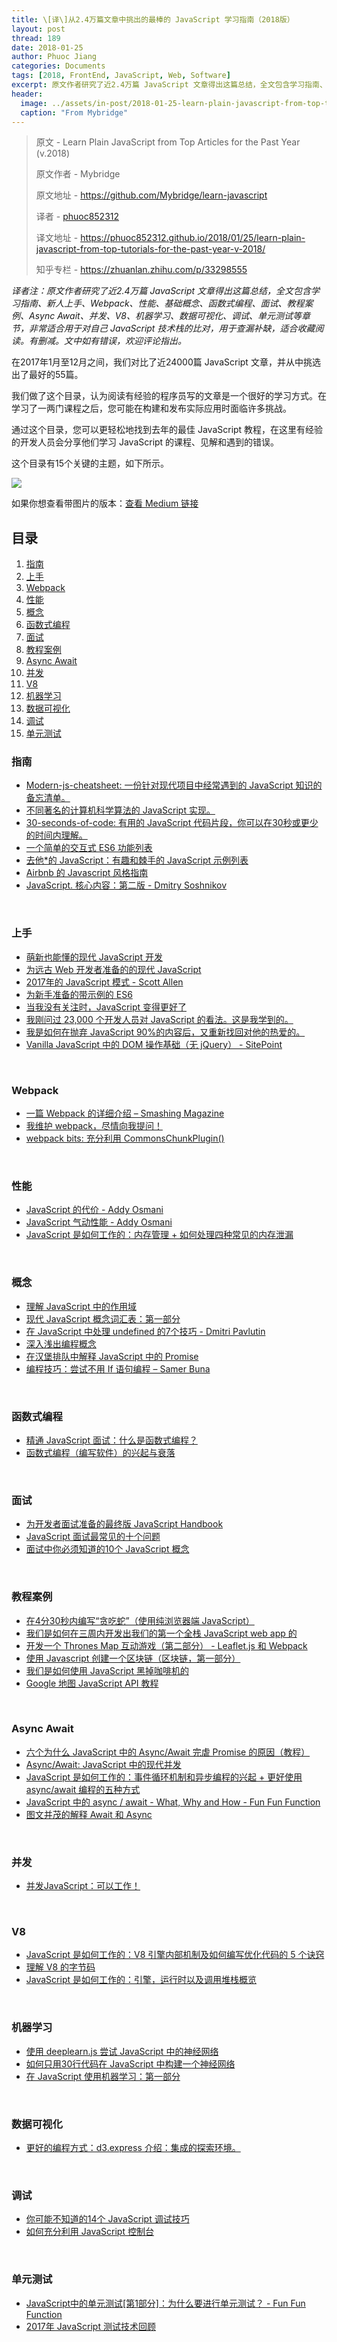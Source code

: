 ```yaml
---
title: \[译\]从2.4万篇文章中挑出的最棒的 JavaScript 学习指南（2018版）
layout: post
thread: 189
date: 2018-01-25
author: Phuoc Jiang
categories: Documents
tags: [2018, FrontEnd, JavaScript, Web, Software]
excerpt: 原文作者研究了近2.4万篇 JavaScript 文章得出这篇总结，全文包含学习指南、新人上手、Webpack、性能、基础概念、函数式编程、面试、教程案例、Async Await、并发、V8、机器学习、数据可视化、调试、单元测试等章节，非常适合用于对自己 JavaScript 技术栈的比对，用于查漏补缺，适合收藏阅读。文中如有错误，欢迎评论指出。
header:
  image: ../assets/in-post/2018-01-25-learn-plain-javascript-from-top-tutorials-for-the-past-year-v-2018-teaser.png
  caption: "From Mybridge"
---
```


> 原文 - Learn Plain JavaScript from Top Articles for the Past Year (v.2018)
>
> 原文作者 - Mybridge
>
> 原文地址 - <https://github.com/Mybridge/learn-javascript>
> 
> 译者 - [phuoc852312](https://github.com/phuoc852312)
>
> 译文地址 - <https://phuoc852312.github.io/2018/01/25/learn-plain-javascript-from-top-tutorials-for-the-past-year-v-2018/>
>
> 知乎专栏 - <https://zhuanlan.zhihu.com/p/33298555>

*译者注：原文作者研究了近2.4万篇 JavaScript 文章得出这篇总结，全文包含学习指南、新人上手、Webpack、性能、基础概念、函数式编程、面试、教程案例、Async Await、并发、V8、机器学习、数据可视化、调试、单元测试等章节，非常适合用于对自己 JavaScript 技术栈的比对，用于查漏补缺，适合收藏阅读。有删减。文中如有错误，欢迎评论指出。*

在2017年1月至12月之间，我们对比了近24000篇 JavaScript 文章，并从中挑选出了最好的55篇。

我们做了这个目录，认为阅读有经验的程序员写的文章是一个很好的学习方式。在学习了一两门课程之后，您可能在构建和发布实际应用时面临许多挑战。

通过这个目录，您可以更轻松地找到去年的最佳 JavaScript 教程，在这里有经验的开发人员会分享他们学习 JavaScript 的课程、见解和遇到的错误。

这个目录有15个关键的主题，如下所示。

![](/assets/in-post/2018-01-25-learn-plain-javascript-from-top-tutorials-for-the-past-year-v-2018-1.png)

如果你想查看带图片的版本：[查看 Medium 链接](https://goo.gl/jXpP4H)

## 目录
1. [指南](#指南)
1. [上手](#上手)
1. [Webpack](#webpack)
1. [性能](#性能)
1. [概念](#概念)
1. [函数式编程](#函数式编程)
1. [面试](#面试)
1. [教程案例](#教程案例)
1. [Async Await](#async-await)
1. [并发](#并发)
1. [V8](#v8)
1. [机器学习](#机器学习)
1. [数据可视化](#数据可视化)
1. [调试](#调试)
1. [单元测试](#单元测试)

###  指南
* [Modern-js-cheatsheet: 一份针对现代项目中经常遇到的 JavaScript 知识的备忘清单。](https://github.com/mbeaudru/modern-js-cheatsheet?utm_source=mybridge&utm_medium=email&utm_campaign=read_more)
* [不同著名的计算机科学算法的 JavaScript 实现。](https://mgechev.github.io/javascript-algorithms/?utm_source=mybridge&utm_medium=email&utm_campaign=read_more)
* [30-seconds-of-code: 有用的 JavaScript 代码片段，你可以在30秒或更少的时间内理解。](https://github.com/Chalarangelo/30-seconds-of-code?utm_source=mybridge&utm_medium=email&utm_campaign=read_more)
* [一个简单的交互式 ES6 功能列表](https://codetower.github.io/es6-features?utm_source=mybridge&utm_medium=email&utm_campaign=read_more)
* [去他*的 JavaScript：有趣和棘手的 JavaScript 示例列表](https://github.com/denysdovhan/wtfjs?utm_source=mybridge&utm_medium=email&utm_campaign=read_more)
* [Airbnb 的 Javascript 风格指南](https://github.com/airbnb/javascript?utm_source=mybridge&utm_medium=email&utm_campaign=read_more)
* [JavaScript. 核心内容：第二版 - Dmitry Soshnikov](http://dmitrysoshnikov.com/ecmascript/javascript-the-core-2nd-edition?utm_source=mybridge&utm_medium=email&utm_campaign=read_more)
<br>

###  上手
* [萌新也能懂的现代 JavaScript 开发](https://medium.com/@peterxjang/modern-javascript-explained-for-dinosaurs-f695e9747b70?utm_source=mybridge&utm_medium=email&utm_campaign=read_more)
* [为远古 Web 开发者准备的的现代 JavaScript](https://trackchanges.postlight.com/modern-javascript-for-ancient-web-developers-58e7cae050f9?utm_source=mybridge&utm_medium=email&utm_campaign=read_more)
* [2017年的 JavaScript 模式 - Scott Allen](https://www.youtube.com/watch?v=hO7mzO83N1Q?utm_source=mybridge&utm_medium=email&utm_campaign=read_more)
* [为新手准备的带示例的 ES6](https://dev.to/srebalaji/es6-for-beginners-with-example-c7?utm_source=mybridge&utm_medium=email&utm_campaign=read_more)
* [当我没有关注时，JavaScript 变得更好了](https://eev.ee/blog/2017/10/07/javascript-got-better-while-i-wasnt-looking?utm_source=mybridge&utm_medium=email&utm_campaign=read_more)
* [我刚问过 23,000 个开发人员对 JavaScript 的看法。这是我学到的。](https://medium.freecodecamp.org/i-just-asked-23-000-developers-what-they-think-of-javascript-heres-what-i-learned-9a06b61998fa?utm_source=mybridge&utm_medium=email&utm_campaign=read_more)
* [我是如何在抛弃 JavaScript 90%的内容后，又重新找回对他的热爱的。](https://hackernoon.com/how-i-rediscovered-my-love-for-javascript-after-throwing-90-of-it-in-the-trash-f1baed075d1b?utm_source=mybridge&utm_medium=email&utm_campaign=read_more)
* [Vanilla JavaScript 中的 DOM 操作基础（无 jQuery） - SitePoint](https://www.sitepoint.com/dom-manipulation-vanilla-javascript-no-jquery?utm_source=mybridge&utm_medium=email&utm_campaign=read_more)
<br>

###  Webpack
* [一篇 Webpack 的详细介绍 – Smashing Magazine](https://www.smashingmagazine.com/2017/02/a-detailed-introduction-to-webpack?utm_source=mybridge&utm_medium=email&utm_campaign=read_more)
* [我维护 webpack，尽情向我提问！](https://dev.to/thelarkinn/i-maintain-webpack-ask-me-anything-an8?utm_source=mybridge&utm_medium=email&utm_campaign=read_more)
* [webpack bits: 充分利用 CommonsChunkPlugin()](https://medium.com/webpack/webpack-bits-getting-the-most-out-of-the-commonschunkplugin-ab389e5f318?utm_source=mybridge&utm_medium=email&utm_campaign=read_more)
<br>

###  性能
* [JavaScript 的代价 - Addy Osmani](https://medium.com/dev-channel/the-cost-of-javascript-84009f51e99e?utm_source=mybridge&utm_medium=email&utm_campaign=read_more)
* [JavaScript 气动性能 - Addy Osmani](https://medium.com/@addyosmani/javascript-start-up-performance-69200f43b201?utm_source=mybridge&utm_medium=email&utm_campaign=read_more)
* [JavaScript 是如何工作的：内存管理 + 如何处理四种常见的内存泄漏](https://blog.sessionstack.com/how-javascript-works-memory-management-how-to-handle-4-common-memory-leaks-3f28b94cfbec?utm_source=mybridge&utm_medium=email&utm_campaign=read_more)
<br>

###  概念
* [理解 JavaScript 中的作用域](https://scotch.io/tutorials/understanding-scope-in-javascript?utm_source=mybridge&utm_medium=email&utm_campaign=read_more)
* [现代 JavaScript 概念词汇表：第一部分](https://auth0.com/blog/glossary-of-modern-javascript-concepts?utm_source=mybridge&utm_medium=email&utm_campaign=read_more)
* [在 JavaScript 中处理 undefined 的7个技巧 - Dmitri Pavlutin‏](https://rainsoft.io/7-tips-to-handle-undefined-in-javascript?utm_source=mybridge&utm_medium=email&utm_campaign=read_more)
* [深入浅出编程概念](https://medium.freecodecamp.org/hard-coding-concepts-explained-with-simple-real-life-analogies-280635e98e37?utm_source=mybridge&utm_medium=email&utm_campaign=read_more)
* [在汉堡排队中解释 JavaScript 中的 Promise](http://kosamari.com/notes/the-promise-of-a-burger-party?utm_source=mybridge&utm_medium=email&utm_campaign=read_more)
* [编程技巧：尝试不用 If 语句编程 – Samer Buna](https://medium.com/@samerbuna/coding-tip-try-to-code-without-if-statements-d06799eed231?utm_source=mybridge&utm_medium=email&utm_campaign=read_more)
<br>

###  函数式编程
* [精通 JavaScript 面试：什么是函数式编程？](https://medium.com/javascript-scene/master-the-javascript-interview-what-is-functional-programming-7f218c68b3a0?utm_source=mybridge&utm_medium=email&utm_campaign=read_more)
* [函数式编程（编写软件）的兴起与衰落](https://medium.com/javascript-scene/the-rise-and-fall-and-rise-of-functional-programming-composable-software-c2d91b424c8c?utm_source=mybridge&utm_medium=email&utm_campaign=read_more)
<br>

###  面试
* [为开发者面试准备的最终版 JavaScript Handbook](https://medium.freecodecamp.org/the-definitive-javascript-handbook-for-a-developer-interview-44ffc6aeb54e?utm_source=mybridge&utm_medium=email&utm_campaign=read_more)
* [JavaScript 面试最常见的十个问题](https://www.youtube.com/watch?v=oxoFVqetl1E?utm_source=mybridge&utm_medium=email&utm_campaign=read_more)
* [面试中你必须知道的10个 JavaScript 概念](https://dev.to/arnavaggarwal/10-javascript-concepts-you-need-to-know-for-interviews?utm_source=mybridge&utm_medium=email&utm_campaign=read_more)
<br>

###  教程案例
* [在4分30秒内编写“贪吃蛇”（使用纯浏览器端 JavaScript）](https://www.youtube.com/watch?v=xGmXxpIj6vs?utm_source=mybridge&utm_medium=email&utm_campaign=read_more)
* [我们是如何在三周内开发出我们的第一个全栈 JavaScript web app 的](https://medium.com/ladies-storm-hackathons/how-we-built-our-first-full-stack-javascript-web-app-in-three-weeks-8a4668dbd67c?utm_source=mybridge&utm_medium=email&utm_campaign=read_more)
* [开发一个 Thrones Map 互动游戏（第二部分） - Leaflet.js 和 Webpack](https://blog.patricktriest.com/game-of-thrones-leaflet-webpack?utm_source=mybridge&utm_medium=email&utm_campaign=read_more)
* [使用 Javascript 创建一个区块链（区块链，第一部分）](https://www.youtube.com/watch?v=zVqczFZr124?utm_source=mybridge&utm_medium=email&utm_campaign=read_more)
* [我们是如何使用 JavaScript 黑掉咖啡机的](https://moin.world/2017/04/01/how-we-hacked-our-coffee-machine-with-javascript?utm_source=mybridge&utm_medium=email&utm_campaign=read_more)
* [Google 地图 JavaScript API 教程](https://www.youtube.com/watch?v=Zxf1mnP5zcw?utm_source=mybridge&utm_medium=email&utm_campaign=read_more)
<br>

###  Async Await
* [六个为什么 JavaScript 中的 Async/Await 完虐 Promise 的原因（教程）](https://medium.com/@mgaafar/6-reasons-why-javascripts-async-await-blows-promises-away-tutorial-c7ec10518dd9?utm_source=mybridge&utm_medium=email&utm_campaign=read_more)
* [Async/Await: JavaScript 中的现代并发](https://www.youtube.com/watch?v=NsQ2QIrQShU?utm_source=mybridge&utm_medium=email&utm_campaign=read_more)
* [JavaScript 是如何工作的：事件循环机制和异步编程的兴起 + 更好使用 async/await 编程的五种方式](https://blog.sessionstack.com/how-javascript-works-event-loop-and-the-rise-of-async-programming-5-ways-to-better-coding-with-2f077c4438b5?utm_source=mybridge&utm_medium=email&utm_campaign=read_more)
* [JavaScript 中的 async / await - What, Why and How - Fun Fun Function](https://www.youtube.com/watch?v=568g8hxJJp4?utm_source=mybridge&utm_medium=email&utm_campaign=read_more)
* [图文并茂的解释 Await 和 Async](http://nikgrozev.com/2017/10/01/async-await?utm_source=mybridge&utm_medium=email&utm_campaign=read_more)
<br>

###  并发
* [并发JavaScript：可以工作！](https://webkit.org/blog/7846/concurrent-javascript-it-can-work?utm_source=mybridge&utm_medium=email&utm_campaign=read_more)
<br>

###  V8
* [JavaScript 是如何工作的：V8 引擎内部机制及如何编写优化代码的 5 个诀窍](https://blog.sessionstack.com/how-javascript-works-inside-the-v8-engine-5-tips-on-how-to-write-optimized-code-ac089e62b12e?utm_source=mybridge&utm_medium=email&utm_campaign=read_more)
* [理解 V8 的字节码](https://medium.com/dailyjs/understanding-v8s-bytecode-317d46c94775?utm_source=mybridge&utm_medium=email&utm_campaign=read_more)
* [JavaScript 是如何工作的：引擎，运行时以及调用堆栈概览](https://blog.sessionstack.com/how-does-javascript-actually-work-part-1-b0bacc073cf?utm_source=mybridge&utm_medium=email&utm_campaign=read_more)
<br>

###  机器学习
* [使用 deeplearn.js 尝试 JavaScript 中的神经网络](https://www.robinwieruch.de/neural-networks-deeplearnjs-javascript?utm_source=mybridge&utm_medium=email&utm_campaign=read_more)
* [如何只用30行代码在 JavaScript 中构建一个神经网络](https://medium.freecodecamp.org/how-to-create-a-neural-network-in-javascript-in-only-30-lines-of-code-343dafc50d49?utm_source=mybridge&utm_medium=email&utm_campaign=read_more)
* [在 JavaScript 使用机器学习：第一部分](https://hackernoon.com/machine-learning-with-javascript-part-1-9b97f3ed4fe5?utm_source=mybridge&utm_medium=email&utm_campaign=read_more)
<br>

###  数据可视化
* [更好的编程方式：d3.express 介绍：集成的探索环境。](https://medium.com/@mbostock/a-better-way-to-code-2b1d2876a3a0?utm_source=mybridge&utm_medium=email&utm_campaign=read_more)
<br>

###  调试
* [你可能不知道的14个 JavaScript 调试技巧](https://raygun.com/javascript-debugging-tips?utm_source=mybridge&utm_medium=email&utm_campaign=read_more)
* [如何充分利用 JavaScript 控制台](https://medium.freecodecamp.org/how-to-get-the-most-out-of-the-javascript-console-b57ca9db3e6d?utm_source=mybridge&utm_medium=email&utm_campaign=read_more)
<br>

###  单元测试
* [JavaScript中的单元测试[第1部分]：为什么要进行单元测试？ - Fun Fun Function](https://www.youtube.com/watch?v=Eu35xM76kKY?utm_source=mybridge&utm_medium=email&utm_campaign=read_more)
* [2017年 JavaScript 测试技术回顾](https://medium.com/powtoon-engineering/a-complete-guide-to-testing-javascript-in-2017-a217b4cd5a2a?utm_source=mybridge&utm_medium=email&utm_campaign=read_more)
